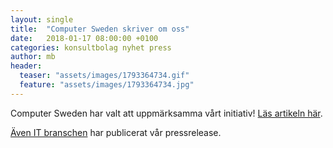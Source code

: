 ```yaml
---
layout: single
title:  "Computer Sweden skriver om oss"
date:   2018-01-17 08:00:00 +0100
categories: konsultbolag nyhet press
author: mb
header:
  teaser: "assets/images/1793364734.gif"
  feature: "assets/images/1793364734.jpg"
---
```

Computer Sweden har valt att uppmärksamma vårt initiativ! [Läs artikeln här](https://computersweden.idg.se/2.2683/1.696092/it-konsulter-kooperativ).

[Även IT branschen](https://itbranschen.idg.se/2018/01/16/kooperativt-it-konsultbolag-satsar-i-goteborg/) har publicerat vår pressrelease.
